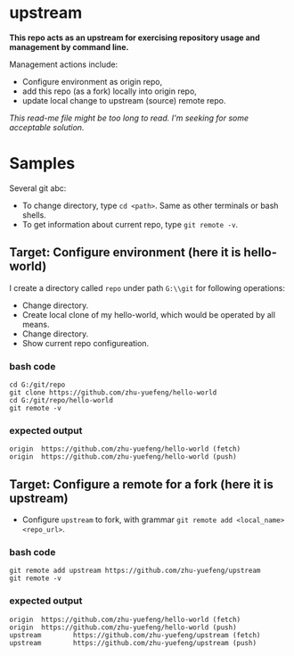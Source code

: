 # upstream
**This repo acts as an upstream for exercising repository usage and management by command line.**

Management actions include: 
* Configure environment as origin repo,
* add this repo (as a fork) locally into origin repo,
* update local change to upstream (source) remote repo.

*This read-me file might be too long to read. I'm seeking for some acceptable solution.*

# Samples
Several git abc:
* To change directory, type ``cd <path>``. Same as other terminals or bash shells.
* To get information about current repo, type ``git remote -v``.

## Target: Configure environment (here it is hello-world)
I create a directory called `repo` under path `G:\\git` for following operations:
* Change directory.
* Create local clone of my hello-world, which would be operated by all means.
* Change directory.
* Show current repo configureation.
### bash code
    cd G:/git/repo
    git clone https://github.com/zhu-yuefeng/hello-world
    cd G:/git/repo/hello-world
    git remote -v
### expected output
    origin  https://github.com/zhu-yuefeng/hello-world (fetch)
    origin  https://github.com/zhu-yuefeng/hello-world (push)

## Target: Configure a remote for a fork (here it is upstream)
* Configure `upstream` to fork, with grammar ``git remote add <local_name> <repo_url>``.
### bash code
    git remote add upstream https://github.com/zhu-yuefeng/upstream
    git remote -v
### expected output
    origin  https://github.com/zhu-yuefeng/hello-world (fetch)
    origin  https://github.com/zhu-yuefeng/hello-world (push)
    upstream        https://github.com/zhu-yuefeng/upstream (fetch)
    upstream        https://github.com/zhu-yuefeng/upstream (push)

